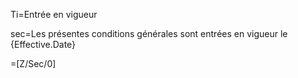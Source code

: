 Ti=Entrée en vigueur

sec=Les présentes conditions générales sont entrées en vigueur le {Effective.Date}

=[Z/Sec/0]
